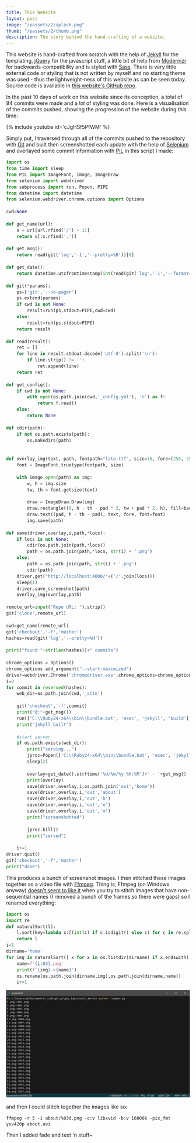 ```yaml
---
title: This Website
layout: post
image: "/passets/2/splash.png"
thumb: "/passets/2/thumb.png"
description: The story behind the hand-crafting of a website.
---
```


This website is hand-crafted from scratch with the help of [Jekyll](https://jekyllrb.com/) for the templating, [jQuery](https://jquery.com/) for the javascript stuff, a little bit of help from [Modernizr](https://modernizr.com/) for backwards-compatibility and is styled with [Sass](https://sass-lang.com/). There is very little external code or styling that is not written by myself and no starting theme was used - thus the lightweight-ness of this website as can be seen today. Source code is available in [this website's GitHub repo]({{site.gh}}/makurell.github.io).

In the past 10 days of work on this website since its conception, a total of 94 commits were made and a _lot_ of styling was done. Here is a visualisation of the commits pushed, showing the progression of the website during this time:

{% include youtube id='cJgHSf5PfWM' %}

Simply put, I traversed through all of the commits pushed to the repository with [Git](https://git-scm.com/) and built then screenshotted each update with the help of [Selenium](https://www.seleniumhq.org/) and overlayed some commit information with [PIL](https://python-pillow.org/) in this script I made:

```python
import os
from time import sleep
from PIL import ImageFont, Image, ImageDraw
from selenium import webdriver
from subprocess import run, Popen, PIPE
from datetime import datetime
from selenium.webdriver.chrome.options import Options

cwd=None

def get_name(url):
    s = url[url.rfind('/') + 1:]
    return s[:s.rfind('.')]

def get_msg():
    return read(git('log','-1','--pretty=%B'))[0]

def get_date():
    return datetime.utcfromtimestamp(int(read(git('log','-1','--format=%ct'))[0]))

def git(*params):
    ps=['git','--no-pager']
    ps.extend(params)
    if cwd is not None:
        result=run(ps,stdout=PIPE,cwd=cwd)
    else:
        result=run(ps,stdout=PIPE)
    return result

def read(result):
    ret = []
    for line in result.stdout.decode('utf-8').split('\n'):
        if line.strip() != '':
            ret.append(line)
    return ret

def get_config():
    if cwd is not None:
        with open(os.path.join(cwd,'_config.yml'), 'r') as f:
            return f.read()
    else:
        return None

def cdir(path):
    if not os.path.exists(path):
        os.makedirs(path)


def overlay_img(text, path, fontpath="lato.ttf", size=16, fore=(255, 255, 255), back=(34, 34, 34), pad=10):
    font = ImageFont.truetype(fontpath, size)

    with Image.open(path) as img:
        w, h = img.size
        tw, th = font.getsize(text)

        draw = ImageDraw.Draw(img)
        draw.rectangle((0, h - th - pad * 2, tw + pad * 2, h), fill=back)
        draw.text((pad, h - th - pad), text, fore, font=font)
        img.save(path)

def save(driver,overlay,i,path,*locs):
    if locs is not None:
    	cdir(os.path.join(path,*locs))
    	path = os.path.join(path,*locs, str(i) + '.png')
    else:
    	path = os.path.join(path, str(i) + '.png')
    	cdir(path)
    driver.get("http://localhost:4000/"+('/'.join(locs)))
    sleep(1)
    driver.save_screenshot(path)
    overlay_img(overlay,path)

remote_url=input("Repo URL: ").strip()
git('clone',remote_url)

cwd=get_name(remote_url)
git('checkout','-f','master')
hashes=read(git('log','--pretty=%H'))

print("found "+str(len(hashes))+" commits")

chrome_options = Options()
chrome_options.add_argument("--start-maximized")
driver=webdriver.Chrome('chromedriver.exe',chrome_options=chrome_options)
i=0
for commit in reversed(hashes):
    web_dir=os.path.join(cwd,'_site')

    git('checkout','-f',commit)
    print("@:"+get_msg())
    run(['C:\\Ruby24-x64\\bin\\bundle.bat', 'exec', 'jekyll', 'build'],cwd=cwd)
    print("jekyll built")

    #start server
    if os.path.exists(web_dir):
        print("serving...")
        jproc=Popen(['C:\\Ruby24-x64\\bin\\bundle.bat', 'exec', 'jekyll', 'serve','--skip-initial-build','--no-watch'],cwd=cwd)
        sleep(2)

        overlay=get_date().strftime('%d/%m/%y %H:%M')+' - '+get_msg()
        print(overlay)
        save(driver,overlay,i,os.path.join('out','home'))
        save(driver,overlay,i,'out','about')
        save(driver,overlay,i,'out','h')
        save(driver,overlay,i,'out','e')
        save(driver,overlay,i,'out','m')
        print("screenshotted")

        jproc.kill()
        print("served")

    i+=1
driver.quit()
git('checkout','-f','master')
print("done")

```
This produces a bunch of screenshot images. I then stitched these images together as a video file with [Ffmpeg](https://www.ffmpeg.org/). Thing is, Ffmpeg (on Windows anyway) [doesn't seem to like it](https://stackoverflow.com/a/31513542) when you try to stitch images that have non-sequential names (I removed a bunch of the frames so there were gaps) so I renamed everything:

```python
import os
import re
def naturalSort(l):
    l.sort(key=lambda x:[(int(c) if c.isdigit() else c) for c in re.split('([0-9]+)', x)])
    return l
i=1
dirname='home'
for img in naturalSort([ x for x in os.listdir(dirname) if x.endswith('.png')]):
    name=f'{i:03}.png'
    print(f'{img}->{name}')
    os.rename(os.path.join(dirname,img),os.path.join(dirname,name))
    i+=1

```
![Renaming](/passets/2/1.png)

and then I could stitch together the images like so:
```
ffmpeg -r 5 -i about/%03d.png -c:v libxvid -b:v 16000k -pix_fmt yuv420p about.avi
```

Then I added fade and text 'n stuff~